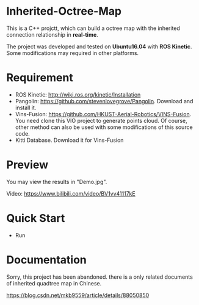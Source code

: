 # Inherited-Octree-Map
This is a C++ projctt, which can build a octree map with the inherited connection relationship in **real-time**.

The project was developed and tested on **Ubuntu16.04** with **ROS Kinetic**. Some modifications may required in other platforms.

# Requirement
 - ROS Kinetic: http://wiki.ros.org/kinetic/Installation
 - Pangolin: https://github.com/stevenlovegrove/Pangolin. Download and install it.
 - Vins-Fusion: https://github.com/HKUST-Aerial-Robotics/VINS-Fusion. You need clone this VIO project to generate points cloud. Of course, other method can also be used with some modifications of this source code.
 - Kitti Database. Download it for Vins-Fusion 


# Preview
You may view the results in "Demo.jpg".

Video: https://www.bilibili.com/video/BV1vv41117kE

# Quick Start

 - Run 



# Documentation
Sorry, this project has been abandoned. there is a only related documents of inherited quadtree map in Chinese.

https://blog.csdn.net/mkb9559/article/details/88050850
